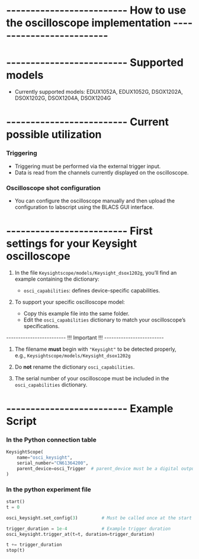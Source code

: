 # ------------------------- How to use the oscilloscope implementation -------------------------

# ------------------------- Supported models 
* Currently supported models: EDUX1052A, EDUX1052G, DSOX1202A, DSOX1202G, DSOX1204A, DSOX1204G

# ------------------------- Current possible utilization

### Triggering 
* Triggering must be performed via the external trigger input.
* Data is read from the channels currently displayed on the oscilloscope.

### Oscilloscope shot configuration
* You can configure the oscilloscope manually and then upload the configuration to labscript using the BLACS GUI interface.

# ------------------------- First settings for your Keysight oscilloscope 

1. In the file `Keysightscope/models/Keysight_dsox1202g`, you’ll find an example containing the dictionary:  
   * `osci_capabilities`: defines device-specific capabilities.

2. To support your specific oscilloscope model:
   * Copy this example file into the same folder.
   * Edit the `osci_capabilities` dictionary to match your oscilloscope’s specifications.

------------------------- !!! Important !!! -------------------------
1. The filename **must** begin with `"Keysight"` to be detected properly,  
   e.g., `Keysightscope/models/Keysight_dsox1202g`

2. Do **not** rename the dictionary `osci_capabilities`.

3. The serial number of your oscilloscope must be included in the `osci_capabilities` dictionary.

# ------------------------- Example Script

### In the Python connection table

```python
KeysightScope(
    name="osci_keysight",
    serial_number="CN61364200",
    parent_device=osci_Trigger  # parent_device must be a digital output initialized as Trigger(...)
)
```

### In the python experiment file
```python
start()
t = 0

osci_keysight.set_config(3)         # Must be called once at the start of each experiment shot      

trigger_duration = 1e-4             # Example trigger duration
osci_keysight.trigger_at(t=t, duration=trigger_duration)

t += trigger_duration
stop(t)
```